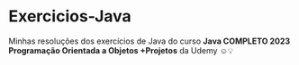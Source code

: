 # Exercicios-Java

Minhas resoluções dos exercícios de Java do curso **Java COMPLETO 2023 Programação Orientada a Objetos +Projetos** da Udemy ☺️💡
